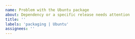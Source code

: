 ```yaml
---
name: Problem with the Ubuntu package
about: Dependency or a specific release needs attention
title: ''
labels: 'packaging | Ubuntu'
assignees: ''
---
```

